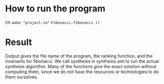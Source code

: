 # How to run the program
`CM.make "project.cm"`
`Fibonacci.fibonacci ()`

# Result
Output gives the file name of the program, the ranking function, and the invariants for fibonacci. We call synthesis in synthesis.sml to run the actual synthesis algorithm. Many of the functions give the exact solution without computing them, since we do not have the resources or technologies to do them ourselves.